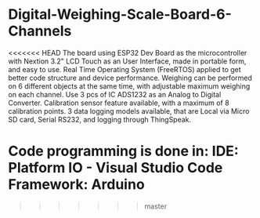 # Digital-Weighing-Scale-Board-6-Channels
<<<<<<< HEAD
The board using ESP32 Dev Board as the microcontroller with Nextion 3.2" LCD Touch as an User Interface, made in portable form, and easy to use. Real Time Operating System (FreeRTOS) applied to get better code structure and device performance. Weighing can be performed on 6 different objects at the same time, with adjustable maximum weighing on each channel. Use 3 pcs of IC ADS1232 as an Analog to Digital Converter. Calibration sensor feature available, with a maximum of 8 calibration points. 3 data logging models available, that are Local via Micro SD card, Serial RS232, and logging through ThingSpeak.

Code programming is done in:
IDE: Platform IO - Visual Studio Code
Framework: Arduino
=======
>>>>>>> master
